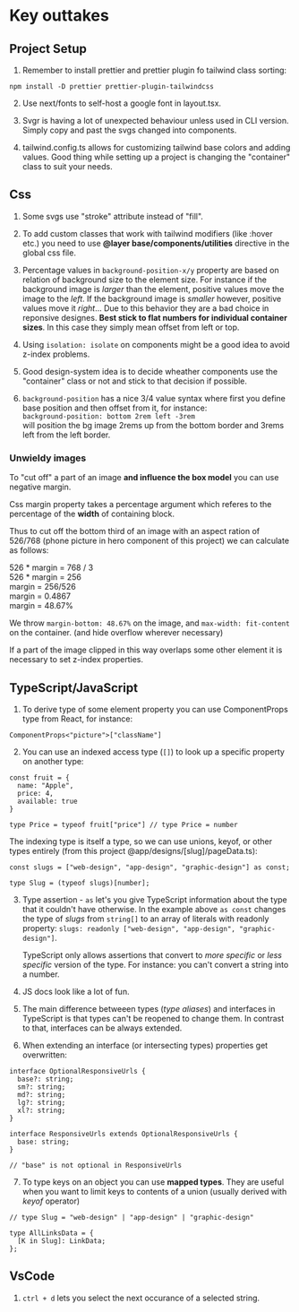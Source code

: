# Key outtakes

## Project Setup

1. Remember to install prettier and prettier plugin fo tailwind class sorting:

```
npm install -D prettier prettier-plugin-tailwindcss
```

2. Use next/fonts to self-host a google font in layout.tsx.

3. Svgr is having a lot of unexpected behaviour unless used in CLI version. Simply copy and past the svgs changed into components.

4. tailwind.config.ts allows for customizing tailwind base colors and adding values. Good thing while setting up a project is changing the "container" class to suit your needs.

## Css

1. Some svgs use "stroke" attribute instead of "fill".

2. To add custom classes that work with tailwind modifiers (like :hover etc.) you need to use **@layer base/components/utilities** directive in the global css file.

3. Percentage values in `background-position-x/y` property are based on relation of background size to the element size. For instance if the background image is _larger_ than the element, positive values move the image to the _left_. If the background image is _smaller_ however, positive values move it _right_... Due to this behavior they are a bad choice in reponsive designes. **Best stick to flat numbers for individual container sizes**. In this case they simply mean offset from left or top.

4. Using `isolation: isolate` on components might be a good idea to avoid z-index problems.
5. Good design-system idea is to decide wheather components
   use the "container" class or not and stick to that decision if possible.
6. `background-position` has a nice 3/4 value syntax where first you define base position and then offset from it, for instance:\
   `background-position: bottom 2rem left -3rem`\
   will position the bg image 2rems up from the bottom border and 3rems left from the left border.

### **Unwieldy images**

To "cut off" a part of an image **and influence the box model** you can use negative margin.

Css margin property takes a percentage argument which referes to the percentage of the **width** of containing block.

Thus to cut off the bottom third of an image with an aspect ration of 526/768 (phone picture in hero component of this project) we can calculate as follows:

526 \* margin = 768 / 3\
526 \* margin = 256\
margin = 256/526\
margin = 0.4867\
margin = 48.67%

We throw
`margin-bottom: 48.67%`
on the image, and
`max-width: fit-content`
on the container. (and hide overflow wherever necessary)

If a part of the image clipped in this way overlaps some other element it is necessary to set z-index properties.

## TypeScript/JavaScript

1. To derive type of some element property you can use ComponentProps type from React, for instance:

```
ComponentProps<"picture">["className"]
```

2. You can use an indexed access type (`[]`) to look up a specific property on another type:

```
const fruit = {
  name: "Apple",
  price: 4,
  available: true
}

type Price = typeof fruit["price"] // type Price = number
```

The indexing type is itself a type, so we can use unions, keyof, or other types entirely (from this project @app/designs/[slug]/pageData.ts):

```
const slugs = ["web-design", "app-design", "graphic-design"] as const;

type Slug = (typeof slugs)[number];
```

3. Type assertion - `as` let's you give TypeScript information about the type that it couldn't have otherwise. In the example above `as const` changes the type of _slugs_ from `string[]` to an array of literals with readonly property: `slugs: readonly ["web-design", "app-design", "graphic-design"]`.

   TypeScript only allows assertions that convert to _more specific_ or _less specific_ version of the type. For instance: you can't convert a string into a number.

4. JS docs look like a lot of fun.

5. The main difference betweeen types (_type aliases_) and interfaces in TypeScript is that types can't be reopened to change them. In contrast to that, interfaces can be always extended.

6. When extending an interface (or intersecting types) properties get overwritten:

```
interface OptionalResponsiveUrls {
  base?: string;
  sm?: string;
  md?: string;
  lg?: string;
  xl?: string;
}

interface ResponsiveUrls extends OptionalResponsiveUrls {
  base: string;
}

// "base" is not optional in ResponsiveUrls
```

7. To type keys on an object you can use **mapped types**. They are useful when you want to limit keys to contents of a union (usually derived with _keyof_ operator)

```
// type Slug = "web-design" | "app-design" | "graphic-design"

type AllLinksData = {
  [K in Slug]: LinkData;
};
```

## VsCode

1. `ctrl + d` lets you select the next occurance of a selected string.
